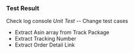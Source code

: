 ### Test Result 
Check log console 
*Unit Test* 
-- Change test cases
* Extract Asin array from Track Package
* Extract Tracking Number
* Extract Order Detail Link 
